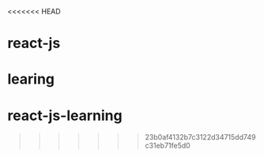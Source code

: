 <<<<<<< HEAD
# react-js
learing
=======
# react-js-learning
>>>>>>> 23b0af4132b7c3122d34715dd749c31eb71fe5d0
